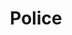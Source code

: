 ---
title: "Police"
description: "Explorez la carrière d'un officier de police dans la Force de police de Los Santos, comprenez les exigences d'admissibilité et apprenez comment postuler !"
aside: true
bottom: true
toc: true
---